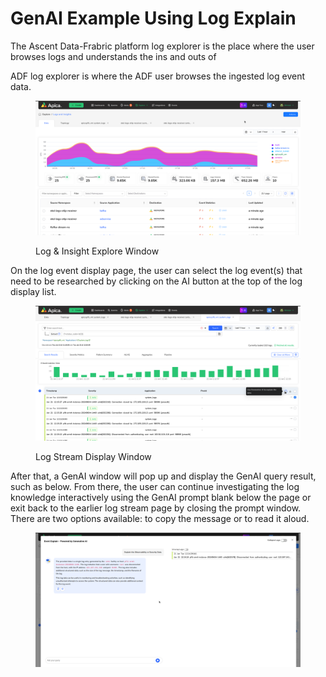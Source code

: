# GenAI Example Using Log Explain

The Ascent Data-Frabric platform log explorer is the place where the user browses logs and understands the ins and outs of&#x20;

ADF log explorer is where the ADF user browses the ingested log event data.  &#x20;

<figure><img src="../../.gitbook/assets/Screenshot from 2025-01-21 17-44-16.png" alt=""><figcaption><p>Log &#x26; Insight Explore Window</p></figcaption></figure>



On the log event display page, the user can select the log event(s) that need to be researched by clicking on the AI button at the top of the log display list. &#x20;

<figure><img src="../../.gitbook/assets/Screenshot from 2025-01-21 17-46-49.png" alt=""><figcaption><p>Log Stream Display Window</p></figcaption></figure>



After that, a GenAI window will pop up and display the GenAI query result, such as below. From there, the user can continue investigating the log knowledge interactively using the GenAI prompt blank below the page or exit back to the earlier log stream page by closing the prompt window. There are two options available: to copy the message or to read it aloud.

<figure><img src="../../.gitbook/assets/image (3) (6).png" alt=""><figcaption></figcaption></figure>

